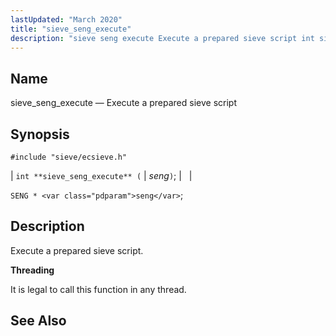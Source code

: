```yaml
---
lastUpdated: "March 2020"
title: "sieve_seng_execute"
description: "sieve seng execute Execute a prepared sieve script int sieve seng execute seng SENG seng Execute a prepared sieve script It is legal to call this function in any thread..."
---
```


<a name="apis.sieve_seng_execute"></a> 
## Name

sieve_seng_execute — Execute a prepared sieve script

## Synopsis

`#include "sieve/ecsieve.h"`

| `int **sieve_seng_execute** (` | <var class="pdparam">seng</var>`)`; |   |

`SENG * <var class="pdparam">seng</var>`;<a name="idp60670512"></a> 
## Description

Execute a prepared sieve script.

**<a name="idp60671728"></a> Threading**

It is legal to call this function in any thread.

<a name="idp60672832"></a> 
## See Also